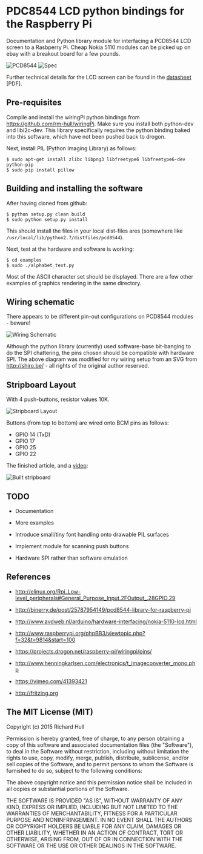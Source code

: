 PDC8544 LCD python bindings for the Raspberry Pi
================================================

Documentation and Python library module for interfacing a PCD8544 LCD 
screen to a Rasbperry Pi. Cheap Nokia 5110 modules can be picked up
on ebay with a breakout board for a few pounds.

![PCD8544](https://raw.github.com/rm-hull/pcd8544/master/doc/pcd8544.png) ![Spec](https://raw.github.com/rm-hull/pcd8544/master/doc/tech-spec/spec.png)

Further technical details for the LCD screen can be found in the 
[datasheet](https://raw.github.com/rm-hull/pcd8544/master/doc/tech-spec/datasheet.pdf) [PDF].

Pre-requisites
--------------
Compile and install the wiringPi python bindings from https://github.com/rm-hull/wiringPi. Make sure you install both python-dev and libi2c-dev. 
This library specifically requires the python binding baked into this software, which have
not been pushed back to drogon.

Next, install PIL (Python Imaging Library) as follows:

    $ sudo apt-get install zlibc libpng3 libfreetype6 libfreetype6-dev python-pip
    $ sudo pip install pillow

Building and installing the software
------------------------------------
After having cloned from github:

    $ python setup.py clean build
    $ sudo python setup.py install

This should install the files in your local dist-files ares (somewhere
like `/usr/local/lib/python2.7/distfiles/pcd8544`).

Next, test at the hardware and software is working:

    $ cd examples
    $ sudo ./alphabet_text.py

Most of the ASCII character set should be displayed. There are a few
other examples of graphics rendering in the same directory.

Wiring schematic
----------------
There appears to be different pin-out configurations on PCD8544 modules - beware!

![Wiring Schematic](https://raw.github.com/rm-hull/pcd8544/master/doc/wiring-diagram.png)

Although the python library (currently) used software-base bit-banging to do the SPI chattering, 
the pins chosen should be compatible with hardware SPI. The above diagram was modified for 
*my* wiring setup from an SVG from http://shiro.be/ - all rights of the original author reserved.

Stripboard Layout
-----------------
With 4 push-buttons, resistor values 10K.

![Stripboard Layout](https://raw.github.com/rm-hull/pcd8544/master/doc/schematic_bb.png)

Buttons (from top to bottom) are wired onto BCM pins as follows:

* GPIO 14 (TxD)
* GPIO 17 
* GPIO 25
* GPIO 22 

The finished article, and a [video](https://vimeo.com/58752313):

![Built stripboard](https://github.com/rm-hull/pcd8544/blob/master/doc/images/IMG_2544.JPG?raw=true)

TODO
----
* Documentation

* More examples

* Introduce small/tiny font handling onto drawable PIL surfaces

* Implement module for scanning push buttons 

* Hardware SPI rather than software emulation

References
----------
* http://elinux.org/Rpi_Low-level_peripherals#General_Purpose_Input.2FOutput_.28GPIO.29

* http://binerry.de/post/25787954149/pcd8544-library-for-raspberry-pi

* http://www.avdweb.nl/arduino/hardware-interfacing/nokia-5110-lcd.html

* http://www.raspberrypi.org/phpBB3/viewtopic.php?f=32&t=9814&start=100

* https://projects.drogon.net/raspberry-pi/wiringpi/pins/

* http://www.henningkarlsen.com/electronics/t_imageconverter_mono.php

* https://vimeo.com/41393421

* http://fritzing.org


The MIT License (MIT)
---------------------

Copyright (c) 2015 Richard Hull

Permission is hereby granted, free of charge, to any person obtaining a copy
of this software and associated documentation files (the "Software"), to deal
in the Software without restriction, including without limitation the rights
to use, copy, modify, merge, publish, distribute, sublicense, and/or sell
copies of the Software, and to permit persons to whom the Software is
furnished to do so, subject to the following conditions:

The above copyright notice and this permission notice shall be included in all
copies or substantial portions of the Software.

THE SOFTWARE IS PROVIDED "AS IS", WITHOUT WARRANTY OF ANY KIND, EXPRESS OR
IMPLIED, INCLUDING BUT NOT LIMITED TO THE WARRANTIES OF MERCHANTABILITY,
FITNESS FOR A PARTICULAR PURPOSE AND NONINFRINGEMENT. IN NO EVENT SHALL THE
AUTHORS OR COPYRIGHT HOLDERS BE LIABLE FOR ANY CLAIM, DAMAGES OR OTHER
LIABILITY, WHETHER IN AN ACTION OF CONTRACT, TORT OR OTHERWISE, ARISING FROM,
OUT OF OR IN CONNECTION WITH THE SOFTWARE OR THE USE OR OTHER DEALINGS IN THE
SOFTWARE.


